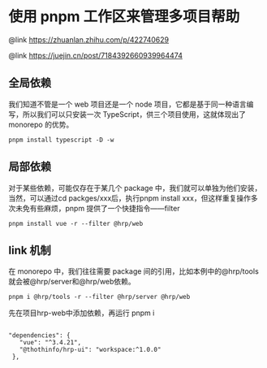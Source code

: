 
# 使用 pnpm 工作区来管理多项目帮助

@link https://zhuanlan.zhihu.com/p/422740629

@link https://juejin.cn/post/7184392660939964474

## 全局依赖

我们知道不管是一个 web 项目还是一个 node 项目，它都是基于同一种语言编写，所以我们可以只安装一次 TypeScript，供三个项目使用，这就体现出了 monorepo 的优势。

```
pnpm install typescript -D -w
```

## 局部依赖

对于某些依赖，可能仅存在于某几个 package 中，我们就可以单独为他们安装，当然，可以通过cd packges/xxx后，执行pnpm install xxx，但这样重复操作多次未免有些麻烦，pnpm 提供了一个快捷指令——filter

```
pnpm install vue -r --filter @hrp/web
```

## link 机制

在 monorepo 中，我们往往需要 package 间的引用，比如本例中的@hrp/tools就会被@hrp/server和@hrp/web依赖。
 

 ```
 pnpm i @hrp/tools -r --filter @hrp/server @hrp/web
 ```

 先在项目hrp-web中添加依赖，再运行 pnpm i

 ```

 "dependencies": {
    "vue": "^3.4.21",
    "@thothinfo/hrp-ui": "workspace:^1.0.0"
  },
 ```
